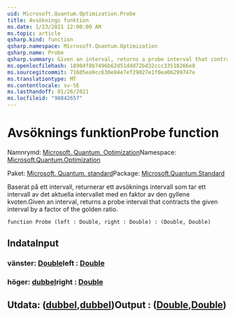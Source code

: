 ```yaml
---
uid: Microsoft.Quantum.Optimization.Probe
title: Avsöknings funktion
ms.date: 1/23/2021 12:00:00 AM
ms.topic: article
qsharp.kind: function
qsharp.namespace: Microsoft.Quantum.Optimization
qsharp.name: Probe
qsharp.summary: Given an interval, returns a probe interval that contracts the given interval by a factor of the golden ratio.
ms.openlocfilehash: 18904f8b7496b62d51ddd72bd32ccc33518266e8
ms.sourcegitcommit: 71605ea9cc630e84e7ef29027e1f0ea06299747e
ms.translationtype: MT
ms.contentlocale: sv-SE
ms.lasthandoff: 01/26/2021
ms.locfileid: "98842657"
---
```

# <a name="probe-function"></a><span data-ttu-id="78704-102">Avsöknings funktion</span><span class="sxs-lookup"><span data-stu-id="78704-102">Probe function</span></span>

<span data-ttu-id="78704-103">Namnrymd: [Microsoft. Quantum. Optimization](xref:Microsoft.Quantum.Optimization)</span><span class="sxs-lookup"><span data-stu-id="78704-103">Namespace: [Microsoft.Quantum.Optimization](xref:Microsoft.Quantum.Optimization)</span></span>

<span data-ttu-id="78704-104">Paket: [Microsoft. Quantum. standard](https://nuget.org/packages/Microsoft.Quantum.Standard)</span><span class="sxs-lookup"><span data-stu-id="78704-104">Package: [Microsoft.Quantum.Standard](https://nuget.org/packages/Microsoft.Quantum.Standard)</span></span>


<span data-ttu-id="78704-105">Baserat på ett intervall, returnerar ett avsöknings intervall som tar ett intervall av det aktuella intervallet med en faktor av den gyllene kvoten.</span><span class="sxs-lookup"><span data-stu-id="78704-105">Given an interval, returns a probe interval that contracts the given interval by a factor of the golden ratio.</span></span>

```qsharp
function Probe (left : Double, right : Double) : (Double, Double)
```


## <a name="input"></a><span data-ttu-id="78704-106">Indata</span><span class="sxs-lookup"><span data-stu-id="78704-106">Input</span></span>

### <a name="left--double"></a><span data-ttu-id="78704-107">vänster: [Double](xref:microsoft.quantum.lang-ref.double)</span><span class="sxs-lookup"><span data-stu-id="78704-107">left : [Double](xref:microsoft.quantum.lang-ref.double)</span></span>




### <a name="right--double"></a><span data-ttu-id="78704-108">höger: [dubbel](xref:microsoft.quantum.lang-ref.double)</span><span class="sxs-lookup"><span data-stu-id="78704-108">right : [Double](xref:microsoft.quantum.lang-ref.double)</span></span>





## <a name="output--doubledouble"></a><span data-ttu-id="78704-109">Utdata: ([dubbel](xref:microsoft.quantum.lang-ref.double),[dubbel](xref:microsoft.quantum.lang-ref.double))</span><span class="sxs-lookup"><span data-stu-id="78704-109">Output : ([Double](xref:microsoft.quantum.lang-ref.double),[Double](xref:microsoft.quantum.lang-ref.double))</span></span>

